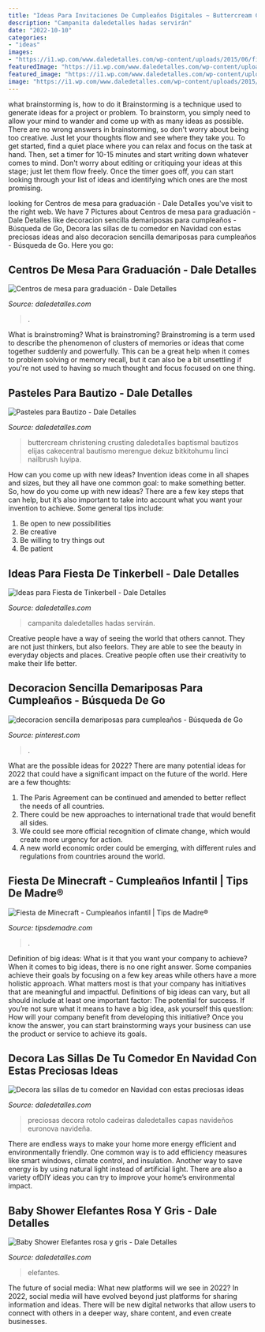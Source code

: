 ```yaml
---
title: "Ideas Para Invitaciones De Cumpleaños Digitales ~ Buttercream Christening Crusting Daledetalles Baptismal Bautizos Elijas Cakecentral Bautismo Merengue Dekuz Bitkitohumu Linci Nailbrush Luyipa"
description: "Campanita daledetalles hadas servirán"
date: "2022-10-10"
categories:
- "ideas"
images:
- "https://i1.wp.com/www.daledetalles.com/wp-content/uploads/2015/06/fiesta-tinkerbell10.jpg?resize=562%2C749"
featuredImage: "https://i1.wp.com/www.daledetalles.com/wp-content/uploads/2015/06/fiesta-tinkerbell10.jpg?resize=562%2C749"
featured_image: "https://i1.wp.com/www.daledetalles.com/wp-content/uploads/2016/02/baby-shower11.jpg?resize=600%2C800"
image: "https://i1.wp.com/www.daledetalles.com/wp-content/uploads/2015/06/fiesta-tinkerbell10.jpg?resize=562%2C749"
---
```



what brainstorming is, how to do it
Brainstorming is a technique used to generate ideas for a project or problem. To brainstorm, you simply need to allow your mind to wander and come up with as many ideas as possible. There are no wrong answers in brainstorming, so don't worry about being too creative. Just let your thoughts flow and see where they take you.
To get started, find a quiet place where you can relax and focus on the task at hand. Then, set a timer for 10-15 minutes and start writing down whatever comes to mind. Don't worry about editing or critiquing your ideas at this stage; just let them flow freely. Once the timer goes off, you can start looking through your list of ideas and identifying which ones are the most promising.

	

		
looking for Centros de mesa para graduación - Dale Detalles you've visit to the right web. We have 7 Pictures about Centros de mesa para graduación - Dale Detalles like decoracion sencilla demariposas para cumpleaños - Búsqueda de Go, Decora las sillas de tu comedor en Navidad con estas preciosas ideas and also decoracion sencilla demariposas para cumpleaños - Búsqueda de Go. Here you go:
		
    
## Centros De Mesa Para Graduación - Dale Detalles

<img loading=lazy src="https://i0.wp.com/www.daledetalles.com/wp-content/uploads/2017/06/graduacion-centros-de-mesa12.jpg" onerror="this.onerror=null;this.src='https://tse4.mm.bing.net/th?id=OIP.V7C6dsQx2P7yC2pjv0n3AAHaJ3&amp;pid=15.1';" alt="Centros de mesa para graduación - Dale Detalles">

_Source: daledetalles.com_

>. 

	

What is brainstroming?
What is brainstroming? Brainstroming is a term used to describe the phenomenon of clusters of memories or ideas that come together suddenly and powerfully. This can be a great help when it comes to problem solving or memory recall, but it can also be a bit unsettling if you're not used to having so much thought and focus focused on one thing.

    
## Pasteles Para Bautizo - Dale Detalles

<img loading=lazy src="https://i0.wp.com/www.daledetalles.com/wp-content/uploads/2016/06/pastel-para-bautizo12.jpg" onerror="this.onerror=null;this.src='https://tse2.mm.bing.net/th?id=OIP.h2llx7ht_00xnXuZovH8hAHaIf&amp;pid=15.1';" alt="Pasteles para Bautizo - Dale Detalles">

_Source: daledetalles.com_

>buttercream christening crusting daledetalles baptismal bautizos elijas cakecentral bautismo merengue dekuz bitkitohumu linci nailbrush luyipa. 

	

How can you come up with new ideas?
Invention ideas come in all shapes and sizes, but they all have one common goal: to make something better. So, how do you come up with new ideas? There are a few key steps that can help, but it’s also important to take into account what you want your invention to achieve. Some general tips include: 
1. Be open to new possibilities 
2. Be creative 
3. Be willing to try things out 
4. Be patient 

    
## Ideas Para Fiesta De Tinkerbell - Dale Detalles

<img loading=lazy src="https://i1.wp.com/www.daledetalles.com/wp-content/uploads/2015/06/fiesta-tinkerbell10.jpg?resize=562%2C749" onerror="this.onerror=null;this.src='https://tse3.mm.bing.net/th?id=OIP.zpdoWt94zqguLX463Bo92gHaJ3&amp;pid=15.1';" alt="Ideas para Fiesta de Tinkerbell - Dale Detalles">

_Source: daledetalles.com_

>campanita daledetalles hadas servirán. 

	

Creative people have a way of seeing the world that others cannot. They are not just thinkers, but also feelors. They are able to see the beauty in everyday objects and places. Creative people often use their creativity to make their life better.

    
## Decoracion Sencilla Demariposas Para Cumpleaños - Búsqueda De Go

<img loading=lazy src="https://i.pinimg.com/736x/f3/50/4b/f3504b0ee2e75e8c78e150593f69a1fa.jpg" onerror="this.onerror=null;this.src='https://tse4.mm.bing.net/th?id=OIP.XpAiTT1LfVfe6Mp1O8u6vwAAAA&amp;pid=15.1';" alt="decoracion sencilla demariposas para cumpleaños - Búsqueda de Go">

_Source: pinterest.com_

>. 

	

What are the possible ideas for 2022?
There are many potential ideas for 2022 that could have a significant impact on the future of the world. Here are a few thoughts: 
1. The Paris Agreement can be continued and amended to better reflect the needs of all countries. 
2. There could be new approaches to international trade that would benefit all sides. 
3. We could see more official recognition of climate change, which would create more urgency for action. 
4. A new world economic order could be emerging, with different rules and regulations from countries around the world. 

    
## Fiesta De Minecraft - Cumpleaños Infantil | Tips De Madre®

<img loading=lazy src="https://tipsdemadre.com/wp-content/uploads/2017/06/minecraft-cumpleanos-ninos.jpg" onerror="this.onerror=null;this.src='https://tse4.mm.bing.net/th?id=OIP.fv43LVm7jTzwmpDNc-L50gHaIn&amp;pid=15.1';" alt="Fiesta de Minecraft - Cumpleaños infantil | Tips de Madre®">

_Source: tipsdemadre.com_

>. 

	

Definition of big ideas: What is it that you want your company to achieve?
When it comes to big ideas, there is no one right answer. Some companies achieve their goals by focusing on a few key areas while others have a more holistic approach. What matters most is that your company has initiatives that are meaningful and impactful. Definitions of big ideas can vary, but all should include at least one important factor: The potential for success. 
If you’re not sure what it means to have a big idea, ask yourself this question: How will your company benefit from developing this initiative? Once you know the answer, you can start brainstorming ways your business can use the product or service to achieve its goals.

    
## Decora Las Sillas De Tu Comedor En Navidad Con Estas Preciosas Ideas

<img loading=lazy src="https://i0.wp.com/www.daledetalles.com/wp-content/uploads/2016/09/sillas-decoradas-para-navidad14-732x1024.jpg?resize=640%2C895" onerror="this.onerror=null;this.src='https://tse3.mm.bing.net/th?id=OIP.PVKBwJOSbSp068C9CE1GBAHaKW&amp;pid=15.1';" alt="Decora las sillas de tu comedor en Navidad con estas preciosas ideas">

_Source: daledetalles.com_

>preciosas decora rotolo cadeiras daledetalles capas navideños euronova navideña. 

	

There are endless ways to make your home more energy efficient and environmentally friendly. One common way is to add efficiency measures like smart windows, climate control, and insulation. Another way to save energy is by using natural light instead of artificial light. There are also a variety ofDIY ideas you can try to improve your home’s environmental impact.

    
## Baby Shower Elefantes Rosa Y Gris - Dale Detalles

<img loading=lazy src="https://i1.wp.com/www.daledetalles.com/wp-content/uploads/2016/02/baby-shower11.jpg?resize=600%2C800" onerror="this.onerror=null;this.src='https://tse1.mm.bing.net/th?id=OIP._M0eZ_g2HJpMp_do6tcXNAHaJ4&amp;pid=15.1';" alt="Baby Shower Elefantes rosa y gris - Dale Detalles">

_Source: daledetalles.com_

>elefantes. 

	

The future of social media: What new platforms will we see in 2022?
In 2022, social media will have evolved beyond just platforms for sharing information and ideas. There will be new digital networks that allow users to connect with others in a deeper way, share content, and even create businesses.

